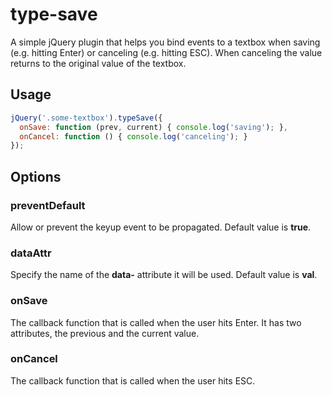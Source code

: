 # type-save
A simple jQuery plugin that helps you bind events to a textbox when saving (e.g. hitting Enter) or canceling (e.g. hitting ESC). 
When canceling the value returns to the original value of the textbox. 

## Usage
```js
jQuery('.some-textbox').typeSave({
  onSave: function (prev, current) { console.log('saving'); },
  onCancel: function () { console.log('canceling'); }
});
```

## Options

### preventDefault
Allow or prevent the keyup event to be propagated. Default value is **true**. 

### dataAttr
Specify the name of the **data-** attribute it will be used. Default value is **val**.

### onSave
The callback function that is called when the user hits Enter. It has two attributes, the previous and the current value.

### onCancel
The callback function that is called when the user hits ESC.
